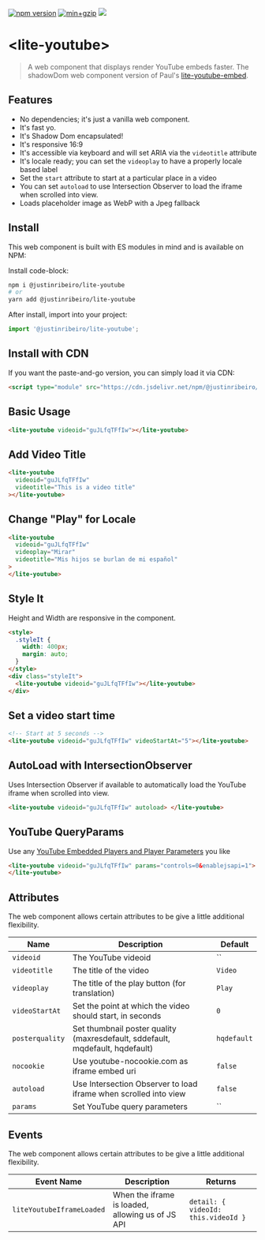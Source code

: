 [![npm version](https://badge.fury.io/js/@justinribeiro%2Flite-youtube.svg)](https://badge.fury.io/js/@justinribeiro%2Flite-youtube) [![min+gzip](https://badgen.net/bundlephobia/minzip/@justinribeiro/lite-youtube)](https://bundlephobia.com/result?p=@justinribeiro/lite-youtube) [![](https://data.jsdelivr.com/v1/package/npm/@justinribeiro/lite-youtube/badge)](https://www.jsdelivr.com/package/npm/@justinribeiro/lite-youtube)

# \<lite-youtube\>

> A web component that displays render YouTube embeds faster. The shadowDom web component version of Paul's [lite-youtube-embed](https://github.com/paulirish/lite-youtube-embed).

## Features

- No dependencies; it's just a vanilla web component.
- It's fast yo.
- It's Shadow Dom encapsulated!
- It's responsive 16:9
- It's accessible via keyboard and will set ARIA via the `videotitle` attribute
- It's locale ready; you can set the `videoplay` to have a properly locale based label
- Set the `start` attribute to start at a particular place in a video
- You can set `autoload` to use Intersection Observer to load the iframe when scrolled into view.
- Loads placeholder image as WebP with a Jpeg fallback

## Install

This web component is built with ES modules in mind and is
available on NPM:

Install code-block:

```sh
npm i @justinribeiro/lite-youtube
# or
yarn add @justinribeiro/lite-youtube
```

After install, import into your project:

```js
import '@justinribeiro/lite-youtube';
```

## Install with CDN

If you want the paste-and-go version, you can simply load it via CDN:

```html
<script type="module" src="https://cdn.jsdelivr.net/npm/@justinribeiro/lite-youtube@1.0.0/lite-youtube.js"></script>
```

## Basic Usage

```html
<lite-youtube videoid="guJLfqTFfIw"></lite-youtube>
```

## Add Video Title

```html
<lite-youtube
  videoid="guJLfqTFfIw"
  videotitle="This is a video title"
></lite-youtube>
```

## Change "Play" for Locale</h3>

```html
<lite-youtube
  videoid="guJLfqTFfIw"
  videoplay="Mirar"
  videotitle="Mis hijos se burlan de mi español"
>
</lite-youtube>
```

## Style It

Height and Width are responsive in the component.

```html
<style>
  .styleIt {
    width: 400px;
    margin: auto;
  }
</style>
<div class="styleIt">
  <lite-youtube videoid="guJLfqTFfIw"></lite-youtube>
</div>
```

## Set a video start time

```html
<!-- Start at 5 seconds -->
<lite-youtube videoid="guJLfqTFfIw" videoStartAt="5"></lite-youtube>
```

## AutoLoad with IntersectionObserver

Uses Intersection Observer if available to automatically load the YouTube iframe when scrolled into view.

```html
<lite-youtube videoid="guJLfqTFfIw" autoload> </lite-youtube>
```

## YouTube QueryParams

Use any [YouTube Embedded Players and Player Parameters](https://developers.google.com/youtube/player_parameters) you like

```html
<lite-youtube videoid="guJLfqTFfIw" params="controls=0&enablejsapi=1">
</lite-youtube>
```

## Attributes

The web component allows certain attributes to be give a little additional
flexibility.

| Name           | Description                                                      | Default |
| -------------- | ---------------------------------------------------------------- | ------- |
| `videoid`      | The YouTube videoid                                              | ``      |
| `videotitle`   | The title of the video                                           | `Video` |
| `videoplay`    | The title of the play button (for translation)                   | `Play`  |
| `videoStartAt` | Set the point at which the video should start, in seconds        | `0`     |
| `posterquality`| Set thumbnail poster quality (maxresdefault, sddefault, mqdefault, hqdefault) | `hqdefault`  |
| `nocookie`     | Use youtube-nocookie.com as iframe embed uri | `false` |
| `autoload`     | Use Intersection Observer to load iframe when scrolled into view | `false` |
| `params`       | Set YouTube query parameters                                     | ``      |

## Events

The web component allows certain attributes to be give a little additional
flexibility.

| Event Name     | Description                                                      | Returns |
| -------------- | ---------------------------------------------------------------- | ------- |
| `liteYoutubeIframeLoaded` | When the iframe is loaded, allowing us of JS API  | `detail: { videoId: this.videoId }` |
